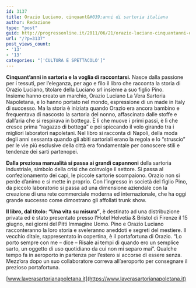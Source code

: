 ```yaml
---
id: 3137
title: Orazio Luciano, cinquant&#039;anni di sartoria italiana
author: Redazione
type: "post"
guid: http://progressonline.it/2011/06/21/orazio-luciano-cinquantanni-di-sartoria-italiana/
url: "/?p=3137"
post_views_count:
- '13'
- '13'
categories: "['CULTURA E SPETTACOLO']"
---
```


**Cinquant’anni in sartoria e la voglia di raccontarsi.** Nasce dalla passione per i tessuti, per l’eleganza, per ago e filo il libro che racconta la storia di Orazio Luciano, titolare della Luciano srl insieme a suo figlio Pino.   
Insieme hanno creato un marchio, Orazio Luciano La Vera Sartoria Napoletana, e lo hanno portato nel mondo, espressione di un made in Italy di successo. Ma la storia è iniziata quando Orazio era ancora bambino e frequentava di nascosto la sartoria del nonno, affascinato dalle stoffe e dall’aria che si respirava in bottega. È lì che muove i primi passi, è lì che cresce prima “ragazzo di bottega” e poi spiccando il volo girando tra i migliori laboratori napoletani. Nel libro si racconta di Napoli, della moda degli anni sessanta quando gli abiti sartoriali erano la regola e lo “struscio” per le vie più esclusive della città era fondamentale per conoscere stili e tendenze dei sarti partenopei.

**Dalla preziosa manualità si passa ai grandi capannoni** della sartoria industriale, simbolo della crisi che coinvolge il settore. Si passa al confezionamento dei capi, le piccole sartorie scompaiono. Orazio non si perde d’animo e si mette in proprio. Con l’ingresso in società del figlio Pino, da piccolo laboratorio si passa ad una dimensione aziendale con la creazione di una rete commerciale moderna ed internazionale, che ha oggi grande successo come dimostrano gli affollati trunk show.

**Il libro, dal titolo: “Una vita su misura”**, è destinato ad una distribuzione privata ed è stato presentato presso l’Hotel Helvetia &amp; Bristol di Firenze il 15 giugno, nei giorni del Pitti Immagine Uomo. Pino e Orazio Luciano racconteranno la loro storia e sveleranno aneddoti e segreti del mestiere. Il vecchio ditale, rappresentato in copertina, è il portafortuna di Orazio. “Lo porto sempre con me – dice – Risale ai tempi di quando ero un semplice sarto, un oggetto di uso quotidiano da cui non mi separo mai”. Qualche tempo fa in aeroporto in partenza per l’estero si accorse di essere senza. Mezz’ora dopo un suo collaboratore correva all’aeroporto per consegnare il prezioso portafortuna.

[www.laverasartorianapoletana.it](https://www.laverasartorianapoletana.it)